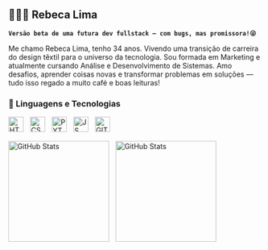 ## 👩🏻‍💻 Rebeca Lima

**`Versão beta de uma futura dev fullstack — com bugs, mas promissora!😜`**

Me chamo Rebeca Lima, tenho 34 anos. Vivendo uma transição de carreira do design têxtil para o universo da tecnologia. Sou formada em Marketing e atualmente cursando Análise e Desenvolvimento de Sistemas. Amo desafios, aprender coisas novas e transformar problemas em soluções — tudo isso regado a muito café e boas leituras!

### 🤖 Linguagens e Tecnologias
<img 
    align="left" 
    alt="HTML"
    title="HTML" 
    width="30px" 
    style="padding-right: 10px;" 
    src="https://cdn.jsdelivr.net/gh/devicons/devicon@latest/icons/html5/html5-original.svg"
 />

 <img 
    align="left" 
    alt="CSS"
    title="CSS" 
    width="30px" 
    style="padding-right: 10px;" 
    src="https://cdn.jsdelivr.net/gh/devicons/devicon@latest/icons/css3/css3-original.svg"
 />

<img 
    align="left" 
    alt="PYTHON"
    title="PYTHON" 
    width="30px" 
    style="padding-right: 10px;" 
    src="https://cdn.jsdelivr.net/gh/devicons/devicon@latest/icons/python/python-original.svg" 
 />

 <img 
    align="left" 
    alt="JS"
    title="JAVASCRIPT" 
    width="30px" 
    style="padding-right: 10px;" 
    src="https://cdn.jsdelivr.net/gh/devicons/devicon@latest/icons/javascript/javascript-original.svg"          
 />

  <img 
    align="left" 
    alt="GIT"
    title="GIT" 
    width="30px" 
    style="padding-right: 10px;" 
    src="https://cdn.jsdelivr.net/gh/devicons/devicon@latest/icons/git/git-original.svg"         
 />

<br/>
<br/>

<p>
  <img 
    align="left" 
    alt="GitHub Stats" 
    height="200" 
    style="padding-right: 10px;" 
    src="https://github-readme-stats.vercel.app/api?username=Rebecamelima&show_icons=true&theme=dracula&include_all_commits=true&locale=pt-br" 
  />

  <img 
      align="left" 
      alt="GitHub Stats" 
      height="200" 
      src="https://github-readme-stats.vercel.app/api/top-langs/?username=Rebecamelima&theme=dracula&layout=compact&custom_title=Tecnologias&langs_count=9" 
  />


          

          
          
          
 
          
          


